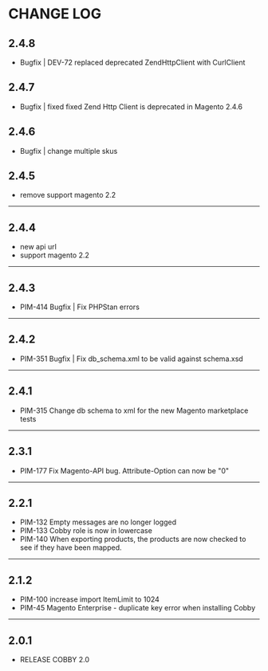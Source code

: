 # CHANGE LOG

## 2.4.8
- Bugfix | DEV-72 replaced deprecated ZendHttpClient with CurlClient

## 2.4.7
- Bugfix | fixed fixed Zend Http Client is deprecated in Magento 2.4.6

## 2.4.6
- Bugfix | change multiple skus

## 2.4.5
- remove support magento 2.2
---
## 2.4.4
- new api url
- support magento 2.2
---
## 2.4.3
- PIM-414 Bugfix | Fix PHPStan errors
---
## 2.4.2
- PIM-351 Bugfix | Fix db_schema.xml to be valid against schema.xsd 
---
## 2.4.1
- PIM-315 Change db schema to xml for the new Magento marketplace tests 
---
## 2.3.1
- PIM-177 Fix Magento-API bug. Attribute-Option can now be "0"
---
## 2.2.1
- PIM-132 Empty messages are no longer logged
- PIM-133 Cobby role is now in lowercase
- PIM-140 When exporting products, the products are now checked to see if they have been mapped.
---
## 2.1.2
- PIM-100 increase import ItemLimit to 1024
- PIM-45 Magento Enterprise - duplicate key error when installing Cobby
---
## 2.0.1
- RELEASE COBBY 2.0